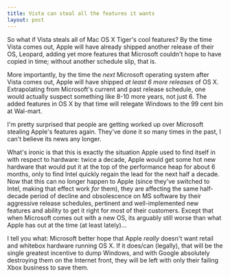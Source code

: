 ```yaml
--- 
title: Vista can steal all the features it wants
layout: post
---
```

So what if Vista steals all of Mac OS X Tiger's cool features? By the time Vista comes out, Apple will have already shipped another release of their OS, Leopard, adding yet more features that Microsoft couldn't hope to have copied in time; without another schedule slip, that is.

More importantly, by the time the *next* Microsoft operating system after Vista comes out, Apple will have shipped *at least 6 more releases* of OS X. Extrapolating from Microsoft's current and past release schedule, one would actually suspect something like 8-10 more years, not just 6. The added features in OS X by that time will relegate Windows to the 99 cent bin at Wal-mart.

I'm pretty surprised that people are getting worked up over Microsoft stealing Apple's features again. They've done it so many times in the past, I can't believe its news any longer.

What's ironic is that this is exactly the situation Apple used to find itself in with respect to hardware: twice a decade, Apple would get some hot new hardware that would put it at the top of the performance heap for about 6 months, only to find Intel quickly regain the lead for the next half a decade. Now that this can no longer happen to Apple (since they've switched to Intel, making that effect work _for_ them), they are affecting the same half-decade period of decline and obsolescence on MS software by their aggressive release schedules, pertinent and well-implemented new features and ability to get it right for most of their customers. Except that when Microsoft comes out with a new OS, its arguably still worse than what Apple has out at the time (at least lately)...

I tell you what: Microsoft better hope that Apple _*really*_ doesn't want retail and whitebox hardware running OS X. If it does/can (legally), that will be the single greatest incentive to dump Windows, and with Google absolutely destroying them on the Internet front, they will be left with only their failing Xbox business to save them.
